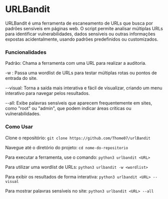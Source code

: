 # URLBandit
URLBandit é uma ferramenta de escaneamento de URLs que busca por padrões sensíveis em páginas web. O script permite analisar múltiplas URLs para identificar vulnerabilidades, dados sensíveis ou outras informações expostas acidentalmente, usando padrões predefinidos ou customizados.

### Funcionalidades
Padrão: Chama a ferramenta com uma URL para realizar a auditoria.

-w <wordlist>: Passa uma wordlist de URLs para testar múltiplas rotas ou pontos de entrada do site.

--visual: Torna a saída mais interativa e fácil de visualizar, criando um menu interativo para navegar pelos resultados.

--all: Exibe palavras sensíveis que aparecem frequentemente em sites, como "root" ou "admin", que podem indicar áreas críticas ou vulnerabilidades.

### Como Usar

Clone o repositório:
``git clone https://github.com/Thome07/urlBandit``

Navegue até o diretório do projeto:
``cd nome-do-repositorio``

Para executar a ferramenta, use o comando:
``python3 urlbandit <URL>``

Para utilizar uma wordlist de URLs:
``python3 urlbandit -w <wordlist>``

Para exibir os resultados de forma interativa:
``python3 urlbandit <URL> --visual``

Para mostrar palavras sensíveis no site:
``python3 urlbandit <URL> --all``
